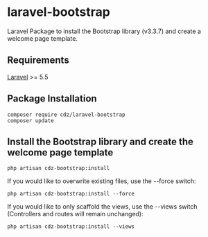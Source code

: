 # laravel-bootstrap
Laravel Package to install the Bootstrap library (v3.3.7) and create a welcome page template.

## Requirements
[Laravel](https://laravel.com/docs/5.5) >= 5.5

## Package Installation
    composer require cdz/laravel-bootstrap
    composer update

## Install the Bootstrap library and create the welcome page template

    php artisan cdz-bootstrap:install
    
If you would like to overwrite existing files, use the --force switch:

    php artisan cdz-bootstrap:install --force
    
If you would like to only scaffold the views, use the --views switch (Controllers and routes will remain unchanged): 

    php artisan cdz-bootstrap:install --views
